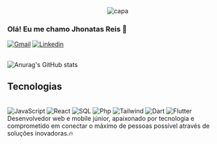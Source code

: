 
<div align="center">
  <img alt="capa" src="https://cdn.discordapp.com/attachments/1078808081984655392/1242148973427298377/jhonatas_reis.png?ex=664cc8e1&is=664b7761&hm=cf0e0017cbec171e066783e49b61213282a9ebac450a65130c14f3aacc69aabf&">
</div>

### Olá! Eu me chamo Jhonatas Reis 👋
[![Gmail](https://img.shields.io/badge/Gmail-D14836?style=for-the-badge&logo=gmail&logoColor=white)](mailto:programador.jhonatasreis@gmail.com)
[![Linkedin](https://img.shields.io/badge/LinkedIn-0077B5?style=for-the-badge&logo=linkedin&logoColor=white)](https://www.linkedin.com/in/jhonatas-reis-77109330b/)
##
![Anurag's GitHub stats](https://github-readme-stats.vercel.app/api?username=JhonatasReis3&show_icons=true&theme=gotham)
##
## Tecnologias
<div style="display:inline_block"> </br>
  <img alt = "JavaScript" src="https://img.shields.io/badge/JavaScript-35EDE7?style=for-the-badge&logo=javascript&logoColor=black" />
  <img alt = "React" src="https://img.shields.io/badge/React-35EDE7?style=for-the-badge&logo=react&logoColor=black" />
  <img alt = "SQL" src="https://img.shields.io/badge/MySQL-35EDE7?style=for-the-badge&logo=mysql&logoColor=black" />
  <img alt = "Php" src="https://img.shields.io/badge/PHP-35EDE7?style=for-the-badge&logo=php&logoColor=black">
  <img alt = "Tailwind" src="https://img.shields.io/badge/Tailwind_CSS-35EDE7?style=for-the-badge&logo=tailwind-css&logoColor=black"/>
  <img alt ="Dart" src="https://img.shields.io/badge/Dart-35EDE7?style=for-the-badge&logo=dart&logoColor=black"/>
  <img alt ="Flutter" src="https://img.shields.io/badge/Flutter-35EDE7?style=for-the-badge&logo=flutter&logoColor=black"/>
</div>
Desenvolvedor web e mobile júnior, apaixonado por tecnologia e comprometido em conectar o máximo de pessoas possível através de soluções inovadoras.🔥
